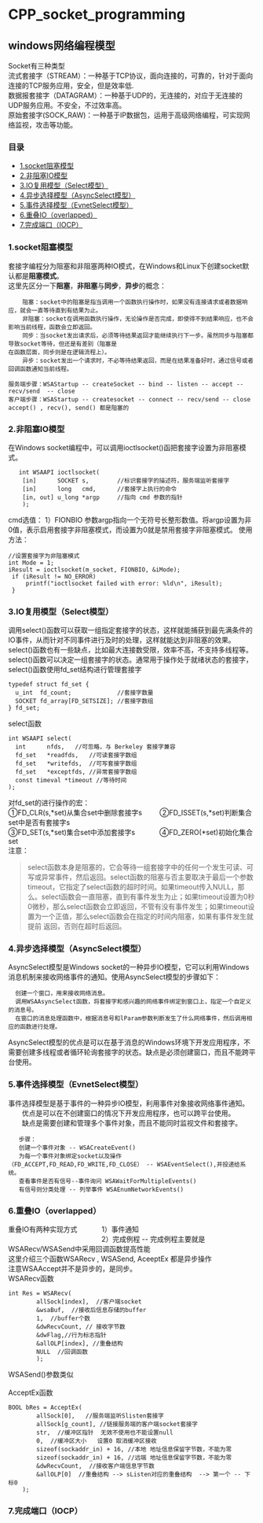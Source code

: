 # CPP_socket_programming
## windows网络编程模型
Socket有三种类型<br/>
流式套接字（STREAM）：一种基于TCP协议，面向连接的，可靠的，针对于面向连接的TCP服务应用，安全，但是效率低.<br/>
数据报套接字（DATAGRAM）：一种基于UDP的，无连接的，对应于无连接的UDP服务应用。不安全，不过效率高。<br/>
原始套接字(SOCK_RAW)：一种基于IP数据包，运用于高级网络编程，可实现网络监视，攻击等功能。<br/>

### 目录
- [1.socket阻塞模型](#socket阻塞模型)
- [2.非阻塞IO模型](#非阻塞IO模型)
- [3.IO复用模型（Select模型）](#IO复用模型（Select模型）)
- [4.异步选择模型（AsyncSelect模型）](#异步选择模型（AsyncSelect模型）)
- [5.事件选择模型（EvnetSelect模型）](#事件选择模型（EvnetSelect模型）)
- [6.重叠IO（overlapped）](#重叠IO（overlapped）)
- [7.完成端口（IOCP）](#完成端口（IOCP）)

### 1.socket阻塞模型
套接字编程分为阻塞和非阻塞两种IO模式，在Windows和Linux下创建socket默认都是**阻塞模式**。<br/>
这里先区分一下**阻塞**，**非阻塞**与**同步**，**异步**的概念：

        阻塞：socket中的阻塞是指当调用一个函数执行操作时，如果没有连接请求或者数据响应，就会一直等待直到有结果为止。
        非阻塞：socket在调用函数执行操作，无论操作是否完成，即使得不到结果响应，也不会影响当前线程，函数会立即返回。
        同步：当socket发出请求后，必须等待结果返回才能继续执行下一步。虽然同步与阻塞都导致socket等待，但还是有差别（阻塞是
    在函数层面，同步则是在逻辑流程上）。
        异步：socket发出一个请求时，不必等待结果返回，而是在结果准备好时，通过信号或者回调函数通知当前线程。
    
    服务端步骤：WSAStartup -- createSocket -- bind -- listen -- accept -- recv/send  -- close
    客户端步骤：WSAStartup -- createsocket -- connect -- recv/send -- close
    accept() , recv(), send() 都是阻塞的


### 2.非阻塞IO模型
   在Windows socket编程中，可以调用ioctlsocket()函把套接字设置为非阻塞模式。
```
   int WSAAPI ioctlsocket(
    [in]      SOCKET s,        //标识套接字的描述符，服务端监听套接字
    [in]      long   cmd,      //套接字上执行的命令
    [in, out] u_long *argp     //指向 cmd 参数的指针
    );
   ```
   cmd选值： 1）FIONBIO 参数argp指向一个无符号长整形数值。将argp设置为非0值，表示启用套接字非阻塞模式，而设置为0就是禁用套接字非阻塞模式。
   使用方法：
   ```
   //设置套接字为非阻塞模式
   int Mode = 1;
   iResult = ioctlsocket(m_socket, FIONBIO, &iMode);
    if (iResult != NO_ERROR)
        printf("ioctlsocket failed with error: %ld\n", iResult);
    }
   ```
### 3.IO复用模型（Select模型）
调用select()函数可以获取一组指定套接字的状态，这样就能捕获到最先满条件的IO事件，从而针对不同事件进行及时的处理，这样就能达到非阻塞的效果。select()函数也有一些缺点，比如最大连接数受限，效率不高，不支持多线程等。<br/>
select()函数可以决定一组套接字的状态。通常用于操作处于就绪状态的套接字， select()函数使用fd_set结构进行管理套接字
```
typedef struct fd_set {
  u_int  fd_count;             //套接字数量
  SOCKET fd_array[FD_SETSIZE]; //套接字数组
} fd_set;
```
select函数
```
int WSAAPI select(
  int      nfds,   //可忽略，与 Berkeley 套接字兼容
  fd_set   *readfds,   //可读套接字数组
  fd_set   *writefds,  //可写套接字数组
  fd_set   *exceptfds, //异常套接字数组
  const timeval *timeout //等待时间
);
```
对fd_set的进行操作的宏：<br/>
①FD_CLR(s,*set)从集合set中删除套接字s  &emsp;&emsp; ②FD_ISSET(s,*set)判断集合set中是否有套接字s<br/>
③FD_SET(s,*set)集合set中添加套接字s    &emsp;&emsp;&emsp; ④FD_ZERO(*set)初始化集合set<br/>
注意：<br/>
>  select函数本身是阻塞的，它会等待一组套接字中的任何一个发生可读、可写或异常事件，然后返回。select函数的阻塞与否主要取决于最后一个参数timeout，它指定了select函数的超时时间。如果timeout传入NULL，那么。select函数会一直阻塞，直到有事件发生为止；如果timeout设置为0秒0微秒，那么select函数会立即返回，不管有没有事件发生；如果timeout设置为一个正值，那么select函数会在指定的时间内阻塞，如果有事件发生就提前  返回，否则在超时后返回。

### 4.异步选择模型（AsyncSelect模型）
AsyncSelect模型是Windows socket的一种异步IO模型，它可以利用Windows消息机制来接收网络事件的通知。使用AsyncSelect模型的步骤如下：

      创建一个窗口，用来接收网络消息。
      调用WSAAsyncSelect函数，将套接字和感兴趣的网络事件绑定到窗口上，指定一个自定义的消息号。
      在窗口的消息处理函数中，根据消息号和lParam参数判断发生了什么网络事件，然后调用相应的函数进行处理。
      
AsyncSelect模型的优点是可以在基于消息的Windows环境下开发应用程序，不需要创建多线程或者循环轮询套接字的状态。缺点是必须创建窗口，而且不能跨平台使用。

### 5.事件选择模型（EvnetSelect模型）
事件选择模型是基于事件的一种异步IO模型，利用事件对象接收网络事件通知。<br/>
&emsp;&emsp;优点是可以在不创建窗口的情况下开发应用程序，也可以跨平台使用。<br/>
&emsp;&emsp;缺点是需要创建和管理多个事件对象，而且不能同时监视文件和套接字。<br/>

       步骤：
       创建一个事件对象 -- WSACreateEvent()
       为每一个事件对象绑定socket以及操作（FD_ACCEPT,FD_READ,FD_WRITE,FD_CLOSE） -- WSAEventSelect(),并投递给系统。
       查看事件是否有信号--事件询问 WSAWaitForMultipleEvents()
       有信号则分类处理 -- 列举事件 WSAEnumNetworkEvents()
       
### 6.重叠IO（overlapped）
重叠IO有两种实现方式   &emsp;&emsp;&emsp; 1）事件通知   <br/>
 &emsp;&emsp;&emsp; &emsp;&emsp;&emsp;&emsp;&emsp;&emsp;&emsp;&emsp;&emsp;&emsp; 2）完成例程 -- 完成例程主要就是WSARecv/WSASend中采用回调函数提高性能<br/>
这里介绍三个函数WSARecv ,  WSASend, AceeptEx 都是异步操作<br/>
注意WSAAccept并不是异步的，是同步。<br/>
WSARecv函数
```
int Res = WSARecv(
		allSock[index],  //客户端socket
		&wsaBuf,  //接收后信息存储的buffer
		1,  //buffer个数
		&dwRecvCount, // 接收字节数
		&dwFlag,//行为标志指针
		&allOLP[index], //重叠结构
		NULL  //回调函数
		);
```
WSASend()参数类似
<br/>
<br/>
AcceptEx函数
```
BOOL bRes = AcceptEx(
		allSock[0],   //服务端监听Slisten套接字
		allSock[g_count], //链接服务端的客户端socket套接字
		str,  //缓冲区指针  无效不使用也不能设置null
		0,  //缓冲区大小   设置0 取消缓冲区接收
		sizeof(sockaddr_in) + 16, //本地 地址信息保留字节数，不能为零
		sizeof(sockaddr_in) + 16, //远端 地址信息保留字节数，不能为零
		&dwRecvCount,  //接收客户端信息字节数
		&allOLP[0]  //重叠结构 --> sListen对应的重叠结构  --> 第一个 -- 下标0
	);
```
### 7.完成端口（IOCP）
